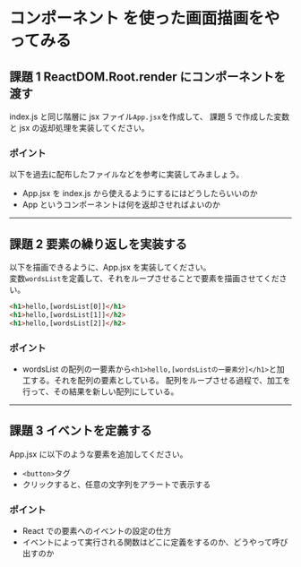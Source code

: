 # コンポーネント を使った画面描画をやってみる

## 課題 1 ReactDOM.Root.render にコンポーネントを渡す

index.js と同じ階層に jsx ファイル`App.jsx`を作成して、
課題 5 で作成した変数と jsx の返却処理を実装してください。

### ポイント

以下を過去に配布したファイルなどを参考に実装してみましょう。

-   App.jsx を index.js から使えるようにするにはどうしたらいいのか
-   App というコンポーネントは何を返却させればよいのか

---

## 課題 2 要素の繰り返しを実装する

以下を描画できるように、App.jsx を実装してください。  
変数`wordsList`を定義して、それをループさせることで要素を描画させてください。

```html
<h1>hello,[wordsList[0]]</h1>
<h1>hello,[wordsList[1]]</h2>
<h1>hello,[wordsList[2]]</h2>
```

### ポイント

-   wordsList の配列の一要素から`<h1>hello,[wordsListの一要素分]</h1>`と加工する。それを配列の要素としている。
    配列をループさせる過程で、加工を行って、その結果を新しい配列にしている。

---

## 課題 3 イベントを定義する

App.jsx に以下のような要素を追加してください。

-   `<button>`タグ
-   クリックすると、任意の文字列をアラートで表示する

### ポイント

-   React での要素へのイベントの設定の仕方
-   イベントによって実行される関数はどこに定義をするのか、どうやって呼び出すのか
